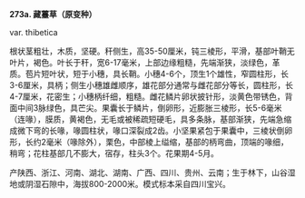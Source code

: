 **273a. 藏薹草（原变种）**

var. thibetica

根状茎粗壮，木质，坚硬。秆侧生，高35-50厘米，钝三棱形，平滑，基部叶鞘无叶片，褐色。叶长于秆，宽6-17毫米，上部边缘粗糙，先端渐狭，淡绿色，革质。苞片短叶状，短于小穗，具长鞘。小穗4-6个，顶生1个雄性，窄圆柱形，长3-6厘米，具柄；侧生小穗雄雌顺序，雄花部分通常与雌花部分等长，圆柱形，长4-7厘米，花密生；小穗柄纤细，粗糙。雌花鳞片卵状披针形，淡黄色带锈色，背面中间3脉绿色，具芒尖。果囊长于鳞片，倒卵形，近膨胀三棱形，长5-6毫米（连喙），膜质，黄褐色，无毛或被稀疏短硬毛，具多条脉，基部渐狭，先端急缩成微下弯的长喙，喙圆柱状，喙口深裂成2齿。小坚果紧包于果囊中，三棱状倒卵形，长约2毫米（喙除外），栗色，中部棱上缢缩，基部的柄弯曲，顶端的喙细，稍弯；花柱基部几不膨大，宿存，柱头3个。花果期4-5月。

产陕西、浙江、河南、湖北、湖南、广西、四川、贵州、云南；生于林下，山谷湿地或阴湿石隙中，海拔800-2000米。模式标本采自四川宝兴。
